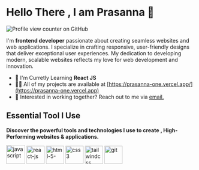 # Hello There , I am Prasanna 👋

<!-- <h3 align="center">Building Scalable Modern Webiste For Future</h3> -->

![Profile view counter on GitHub](https://komarev.com/ghpvc/?username=Prasanna2911)

<div class="github-introduction">

I'm **frontend developer** passionate about creating seamless websites and web applications. I specialize in crafting responsive, user-friendly designs that deliver exceptional user experiences. My dedication to developing modern, scalable websites reflects my love for web development and innovation.

</div>

- 🌱 I'm Curretly Learning <b>React JS</b>
- 👨‍💻 All of my projects are available at [https://prasanna-one.vercel.app/](https://prasanna-one.vercel.app)
- 💼 Interested in working together? Reach out to me via <a href="mailto:prasannabp2004@gmail.com">email.</a>

## Essential Tool I Use

**Discover the powerful tools and technologies I use to create , High-Performing websites & applications.**

<div class="skills-div">
  <img
              width="50"
              height="50"
              src="https://img.icons8.com/fluency/50/javascript.png"
              alt="javascript"
            />
            <img
              width="48"
              height="48"
              src="https://img.icons8.com/color/48/react-native.png"
              alt="react-js"
            />
         <img
              width="48"
              height="48"
              src="https://img.icons8.com/color/48/html-5--v1.png"
              alt="html-5-"
            />
             <img
              width="48"
              height="48"
              src="https://img.icons8.com/color/48/css3.png"
              alt="css3"
            />
             <img
              width="48"
              height="48"
              src="https://img.icons8.com/color/48/tailwindcss.png"
              alt="tailwindcss"
            />
             <img
              width="48"
              height="48"
              src="https://img.icons8.com/color/48/git.png"
              alt="git"
              className="z-10"
            />
</div>
